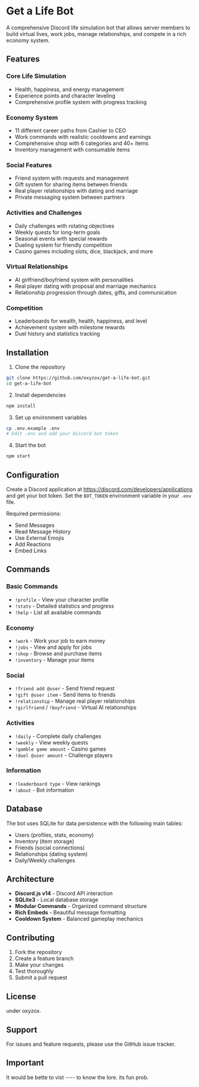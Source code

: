 # Get a Life Bot

A comprehensive Discord life simulation bot that allows server members to build virtual lives, work jobs, manage relationships, and compete in a rich economy system.

## Features

### Core Life Simulation
- Health, happiness, and energy management
- Experience points and character leveling
- Comprehensive profile system with progress tracking

### Economy System
- 11 different career paths from Cashier to CEO
- Work commands with realistic cooldowns and earnings
- Comprehensive shop with 6 categories and 40+ items
- Inventory management with consumable items

### Social Features
- Friend system with requests and management
- Gift system for sharing items between friends
- Real player relationships with dating and marriage
- Private messaging system between partners

### Activities and Challenges
- Daily challenges with rotating objectives
- Weekly quests for long-term goals
- Seasonal events with special rewards
- Dueling system for friendly competition
- Casino games including slots, dice, blackjack, and more

### Virtual Relationships
- AI girlfriend/boyfriend system with personalities
- Real player dating with proposal and marriage mechanics
- Relationship progression through dates, gifts, and communication

### Competition
- Leaderboards for wealth, health, happiness, and level
- Achievement system with milestone rewards
- Duel history and statistics tracking

## Installation

1. Clone the repository
```bash
git clone https://github.com/oxyzox/get-a-life-bot.git
cd get-a-life-bot
```

2. Install dependencies
```bash
npm install
```

3. Set up environment variables
```bash
cp .env.example .env
# Edit .env and add your Discord bot token
```

4. Start the bot
```bash
npm start
```

## Configuration

Create a Discord application at https://discord.com/developers/applications and get your bot token. Set the `BOT_TOKEN` environment variable in your `.env` file.

Required permissions:
- Send Messages
- Read Message History
- Use External Emojis
- Add Reactions
- Embed Links

## Commands

### Basic Commands
- `!profile` - View your character profile
- `!stats` - Detailed statistics and progress
- `!help` - List all available commands

### Economy
- `!work` - Work your job to earn money
- `!jobs` - View and apply for jobs
- `!shop` - Browse and purchase items
- `!inventory` - Manage your items

### Social
- `!friend add @user` - Send friend request
- `!gift @user item` - Send items to friends
- `!relationship` - Manage real player relationships
- `!girlfriend` / `!boyfriend` - Virtual AI relationships

### Activities
- `!daily` - Complete daily challenges
- `!weekly` - View weekly quests
- `!gamble game amount` - Casino games
- `!duel @user amount` - Challenge players

### Information
- `!leaderboard type` - View rankings
- `!about` - Bot information

## Database

The bot uses SQLite for data persistence with the following main tables:
- Users (profiles, stats, economy)
- Inventory (item storage)
- Friends (social connections)
- Relationships (dating system)
- Daily/Weekly challenges

## Architecture

- **Discord.js v14** - Discord API interaction
- **SQLite3** - Local database storage
- **Modular Commands** - Organized command structure
- **Rich Embeds** - Beautiful message formatting
- **Cooldown System** - Balanced gameplay mechanics

## Contributing

1. Fork the repository
2. Create a feature branch
3. Make your changes
4. Test thoroughly
5. Submit a pull request

## License

under oxyzox.

## Support

For issues and feature requests, please use the GitHub issue tracker.

## Important 

It would be bette to vist ---- to know the lore. its fun prob.
